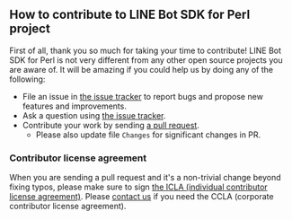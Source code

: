 ## How to contribute to LINE Bot SDK for Perl project

First of all, thank you so much for taking your time to contribute! LINE Bot SDK for Perl is not very different from any other open
source projects you are aware of. It will be amazing if you could help us by doing any of the following:

- File an issue in [the issue tracker](https://github.com/line/line-bot-sdk-perl/issues) to report bugs and propose new features and
  improvements.
- Ask a question using [the issue tracker](https://github.com/line/line-bot-sdk-perl/issues).
- Contribute your work by sending [a pull request](https://github.com/line/line-bot-sdk-perl/pulls).
  - Please also update file `Changes` for significant changes in PR.

### Contributor license agreement

When you are sending a pull request and it's a non-trivial change beyond fixing typos, please make sure to sign
[the ICLA (individual contributor license agreement)](https://cla-assistant.io/line/line-bot-sdk-perl). Please
[contact us](mailto:dl_oss_dev@linecorp.com) if you need the CCLA (corporate contributor license agreement).
